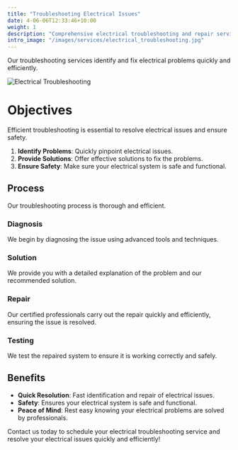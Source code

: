 ```yaml
---
title: "Troubleshooting Electrical Issues"
date: 4-06-06T12:33:46+10:00
weight: 1
description: "Comprehensive electrical troubleshooting and repair services to ensure your home's electrical systems are safe and efficient."
intro_image: "/images/services/electrical_troubleshooting.jpg"
---
```


Our troubleshooting services identify and fix electrical problems quickly and efficiently.

![Electrical Troubleshooting](/images/services/electrical_troubleshooting.jpg)

# Objectives

Efficient troubleshooting is essential to resolve electrical issues and ensure safety.

1. **Identify Problems**: Quickly pinpoint electrical issues.
2. **Provide Solutions**: Offer effective solutions to fix the problems.
3. **Ensure Safety**: Make sure your electrical system is safe and functional.

## Process

Our troubleshooting process is thorough and efficient.

### Diagnosis

We begin by diagnosing the issue using advanced tools and techniques.

### Solution

We provide you with a detailed explanation of the problem and our recommended solution.

### Repair

Our certified professionals carry out the repair quickly and efficiently, ensuring the issue is resolved.

### Testing

We test the repaired system to ensure it is working correctly and safely.

## Benefits

- **Quick Resolution**: Fast identification and repair of electrical issues.
- **Safety**: Ensures your electrical system is safe and functional.
- **Peace of Mind**: Rest easy knowing your electrical problems are solved by professionals.

Contact us today to schedule your electrical troubleshooting service and resolve your electrical issues quickly and efficiently!

